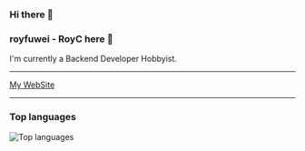 ### Hi there 👋
### royfuwei - RoyC here 👋

I'm currently a Backend Developer Hobbyist.

---

[My WebSite](https://royfuwei.com)

---

### Top languages

![Top languages](https://github-readme-stats.vercel.app/api/top-langs?username=royfuwei&show_icons=true&theme=algolia&locale=en&&hide=html)

<!--
**royfuwei/royfuwei** is a ✨ _special_ ✨ repository because its `README.md` (this file) appears on your GitHub profile.

Here are some ideas to get you started:

- 🔭 I’m currently working on ...
- 🌱 I’m currently learning ...
- 👯 I’m looking to collaborate on ...
- 🤔 I’m looking for help with ...
- 💬 Ask me about ...
- 📫 How to reach me: ...
- 😄 Pronouns: ...
- ⚡ Fun fact: ...
-->
